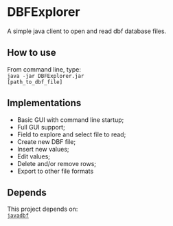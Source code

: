# DBFExplorer
A simple java client to open and read dbf database files.

## How to use
From command line, type:<br />
<code>java -jar DBFExplorer.jar [path_to_dbf_file]</code>

## Implementations
- Basic GUI with command line startup;
- Full GUI support;
- Field to explore and select file to read;
- Create new DBF file;
- Insert new values;
- Edit values;
- Delete and/or remove rows;
- Export to other file formats

## Depends
This project depends on:<br />
<code>[javadbf](https://github.com/albfernandez/javadbf)</code>

